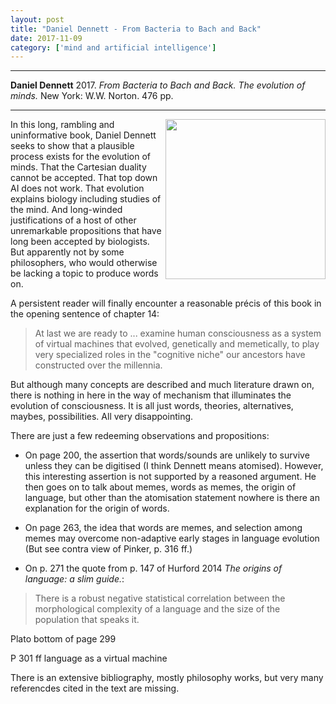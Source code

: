 ```yaml
---
layout: post
title: "Daniel Dennett - From Bacteria to Bach and Back"
date: 2017-11-09
category: ['mind and artificial intelligence']
---
```


***
<b>Daniel Dennett</b> 2017. _From Bacteria to Bach and Back.  The evolution of minds._ New York: W.W. Norton. 476 pp.

***

<img align="right" src="http://cdn.wwnorton.com/dam_booktitles/270/img/cover/9780393242072_300.jpeg"  width="256"  alt="" />

In this long, rambling and uninformative book, Daniel Dennett seeks to show that a plausible process exists for the evolution of minds. That the Cartesian duality cannot be accepted. That top down AI does not work. That evolution explains biology including studies of the mind.  And long-winded justifications of a host of other unremarkable propositions that have long been accepted by biologists.  But apparently not by some philosophers, who would otherwise be lacking a topic to produce words on.   

A persistent reader will finally encounter a reasonable précis of this book in the opening sentence of chapter 14:

> At last we are ready to ... examine human consciousness as a system of virtual machines that evolved, genetically and memetically, to play very specialized roles in the "cognitive niche" our ancestors have constructed over the millennia.

But although many concepts are described and much literature drawn on, there is nothing in here in the way of mechanism that illuminates the evolution of consciousness.  It is all just words, theories, alternatives, maybes, possibilities.  All very disappointing.

There are just a few redeeming observations and propositions:


* On page 200, the assertion that words/sounds are unlikely to survive unless they can be digitised (I think Dennett means atomised). However, this interesting assertion is not supported by a reasoned argument. He then goes on to talk about memes, words as memes, the origin of language, but other than the atomisation statement nowhere is there an explanation for the origin of words.

* On page 263, the idea that words are memes, and selection among memes may overcome non-adaptive early stages in language evolution (But see contra view of Pinker, p. 316 ff.)

* On p. 271 the quote from p. 147 of Hurford 2014 _The origins of language: a slim guide._:

> There is a robust negative statistical correlation between the morphological complexity of a language and the size of the population that speaks it.   

Plato bottom of page 299

P 301 ff language as a virtual machine 

There is an extensive bibliography, mostly philosophy works, but very many referencdes cited in the text are missing.  
